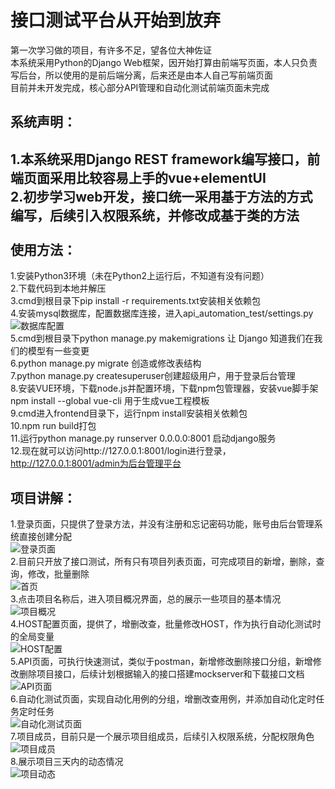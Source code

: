 # 接口测试平台从开始到放弃
第一次学习做的项目，有许多不足，望各位大神佐证<br>
本系统采用Python的Django Web框架，因开始打算由前端写页面，本人只负责写后台，所以使用的是前后端分离，后来还是由本人自己写前端页面<br>
目前并未开发完成，核心部分API管理和自动化测试前端页面未完成<br>

系统声明：
---
1.本系统采用Django REST framework编写接口，前端页面采用比较容易上手的vue+elementUI<br>
2.初步学习web开发，接口统一采用基于方法的方式编写，后续引入权限系统，并修改成基于类的方法<br>
<br>
使用方法：
---
1.安装Python3环境（未在Python2上运行后，不知道有没有问题）<br>
2.下载代码到本地并解压<br>
3.cmd到根目录下pip install -r requirements.txt安装相关依赖包<br>
4.安装mysql数据库，配置数据库连接，进入api_automation_test/settings.py<br>
![数据库配置](https://github.com/githublitao/api_automation_test/blob/master/img/%E6%95%B0%E6%8D%AE%E5%BA%93%E9%85%8D%E7%BD%AE.png)<br>
5.cmd到根目录下python manage.py makemigrations 让 Django 知道我们在我们的模型有一些变更<br>
6.python manage.py migrate 创造或修改表结构<br>
7.python manage.py createsuperuser创建超级用户，用于登录后台管理<br>
8.安装VUE环境，下载node.js并配置环境，下载npm包管理器，安装vue脚手架 npm install --global vue-cli  用于生成vue工程模板<br>
9.cmd进入frontend目录下，运行npm install安装相关依赖包<br>
10.npm run build打包<br>
11.运行python manage.py runserver 0.0.0.0:8001 启动django服务<br>
12.现在就可以访问http://127.0.0.1:8001/login进行登录， http://127.0.0.1:8001/admin为后台管理平台<br>

项目讲解：
----
1.登录页面，只提供了登录方法，并没有注册和忘记密码功能，账号由后台管理系统直接创建分配<br>
![登录页面](https://github.com/githublitao/api_automation_test/blob/master/img/%E7%99%BB%E5%BD%95%E9%A1%B5%E9%9D%A2.png)<br>
2.目前只开放了接口测试，所有只有项目列表页面，可完成项目的新增，删除，查询，修改，批量删除<br>
![首页](https://github.com/githublitao/api_automation_test/blob/master/img/%E9%A6%96%E9%A1%B5.png)<br>
3.点击项目名称后，进入项目概况界面，总的展示一些项目的基本情况<br>
![项目概况](https://github.com/githublitao/api_automation_test/blob/master/img/%E9%A1%B9%E7%9B%AE%E6%A6%82%E5%86%B5.png)<br>
4.HOST配置页面，提供了，增删改查，批量修改HOST，作为执行自动化测试时的全局变量<br>
![HOST配置](https://github.com/githublitao/api_automation_test/blob/master/img/HOST%E9%85%8D%E7%BD%AE.png)<br>
5.API页面，可执行快速测试，类似于postman，新增修改删除接口分组，新增修改删除项目接口，后续计划根据输入的接口搭建mockserver和下载接口文档<br>
![API页面](https://github.com/githublitao/api_automation_test/blob/master/img/API%E5%88%97%E8%A1%A8.png)<br>
6.自动化测试页面，实现自动化用例的分组，增删改查用例，并添加自动化定时任务定时任务<br>
![自动化测试页面]()<br>
7.项目成员，目前只是一个展示项目组成员，后续引入权限系统，分配权限角色<br>
![项目成员](https://github.com/githublitao/api_automation_test/blob/master/img/%E6%88%90%E5%91%98%E7%AE%A1%E7%90%86.png)<br>
8.展示项目三天内的动态情况<br>
![项目动态](https://github.com/githublitao/api_automation_test/blob/master/img/%E9%A1%B9%E7%9B%AE%E5%8A%A8%E6%80%81.png)<br>


